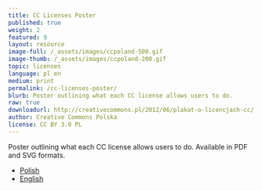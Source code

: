```yaml
---
title: CC Licenses Poster
published: true
weight: 2
featured: 9
layout: resource
image-full: /_assets/images/ccpoland-500.gif
image-thumb: /_assets/images/ccpoland-200.gif
topic: licenses
language: pl en
medium: print
permalink: /cc-licenses-poster/
blurb: Poster outlining what each CC license allows users to do.
raw: true
downloadurl: http://creativecommons.pl/2012/06/plakat-o-licencjach-cc/
author: Creative Commons Polska
license: CC BY 3.0 PL
---
```


Poster outlining what each CC license allows users to do. Available in PDF and SVG formats.

- [Polish](http://creativecommons.pl/2012/06/plakat-o-licencjach-cc/)
- [English](http://creativecommons.pl/2012/06/open-poster-about-cc-licenses/)

